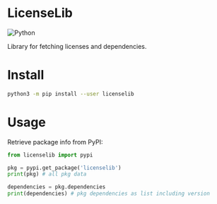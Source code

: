 # LicenseLib
![Python](https://img.shields.io/badge/python-3670A0?style=for-the-badge&logo=python&logoColor=ffdd54)

Library for fetching licenses and dependencies.

# Install
```bash
python3 -m pip install --user licenselib
```

# Usage
Retrieve package info from PyPI:
```python
from licenselib import pypi

pkg = pypi.get_package('licenselib')
print(pkg) # all pkg data

dependencies = pkg.dependencies
print(dependencies) # pkg dependencies as list including version
```

